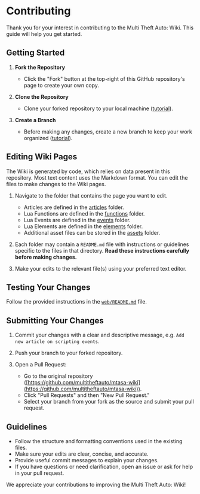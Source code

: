 # Contributing

Thank you for your interest in contributing to the Multi Theft Auto: Wiki. This guide will help you get started.

## Getting Started

1. **Fork the Repository**
   - Click the "Fork" button at the top-right of this GitHub repository's page to create your own copy.

2. **Clone the Repository**
   - Clone your forked repository to your local machine ([tutorial](https://docs.github.com/en/repositories/creating-and-managing-repositories/cloning-a-repository)).

3. **Create a Branch**
   - Before making any changes, create a new branch to keep your work organized ([tutorial](https://docs.github.com/en/pull-requests/collaborating-with-pull-requests/proposing-changes-to-your-work-with-pull-requests/creating-and-deleting-branches-within-your-repository)).

## Editing Wiki Pages

The Wiki is generated by code, which relies on data present in this repository. Most text content uses the Markdown format. You can edit the files to make changes to the Wiki pages.

1. Navigate to the folder that contains the page you want to edit.

    - Articles are defined in the [articles](/articles) folder.
    - Lua Functions are defined in the [functions](/functions) folder.
    - Lua Events are defined in the [events](/events) folder.
    - Lua Elements are defined in the [elements](/elements) folder.
    - Additional asset files can be stored in the [assets](/assets) folder.

2. Each folder may contain a `README.md` file with instructions or guidelines specific to the files in that directory. **Read these instructions carefully before making changes.**

3. Make your edits to the relevant file(s) using your preferred text editor.

## Testing Your Changes

Follow the provided instructions in the [`web/README.md`](/web/README.md) file.

## Submitting Your Changes

1. Commit your changes with a clear and descriptive message, e.g. `Add new article on scripting events`.

2. Push your branch to your forked repository.

3. Open a Pull Request:
   - Go to the original repository ([https://github.com/multitheftauto/mtasa-wiki](https://github.com/multitheftauto/mtasa-wiki)).
   - Click "Pull Requests" and then "New Pull Request."
   - Select your branch from your fork as the source and submit your pull request.

## Guidelines

- Follow the structure and formatting conventions used in the existing files.
- Make sure your edits are clear, concise, and accurate.
- Provide useful commit messages to explain your changes.
- If you have questions or need clarification, open an issue or ask for help in your pull request.

We appreciate your contributions to improving the Multi Theft Auto: Wiki!
